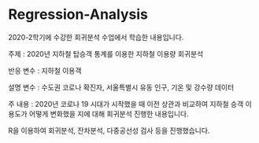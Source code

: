 # Regression-Analysis
2020-2학기에 수강한 회귀분석 수업에서 학습한 내용입니다.

주제 : 2020년 지하철 탑승객 통계를 이용한 지하철 이용량 회귀분석

반응 변수 : 지하철 이용객

설명 변수 : 수도권 코로나 확진자, 서울특별시 유동 인구, 기온 및 강수량 데이터

주 내용 : 2020년 코로나 19 시대가 시작했을 때 이전 상관과 비교하여 지하철 승객 이용도가 어떻게 변화했을 지에 대해 회귀분석 진행한 내용입니다. 

R을 이용하여 회귀분석, 잔차분석, 다중공선성 검사 등을 진행했습니다.
